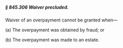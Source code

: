 ##### § 845.306 Waiver precluded. #####

Waiver of an overpayment cannot be granted when—

(a) The overpayment was obtained by fraud; or

(b) The overpayment was made to an estate.